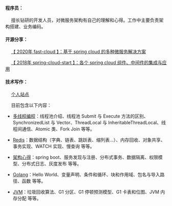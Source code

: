 #### 程序员：

&emsp; 擅长钻研的开发人员，对微服务架构有自己的理解和心得。工作中主要负责架构搭建、业务编码。

#### 开源分享：

&emsp; [【 2020年 fast-cloud 】：基于 spring cloud 的多种微服务解决方案](https://github.com/huaPeiLiang/fast-cloud)

&emsp; [【 2018年 spring-cloud-start 】：各个 spring cloud 组件、中间件的集成与应用](https://github.com/huaPeiLiang/spring-cloud-start)

#### 技术写作：

&emsp; [个人站点](https://huapeiliang.github.io/)

&emsp; 目前包含以下内容：

 - [多线程编程](https://huapeiliang.github.io/category/#/%E5%A4%9A%E7%BA%BF%E7%A8%8B%E7%BC%96%E7%A8%8B)：线程池介绍、线程池 Submit 与 Execute 方法的区别、SynchronizedList 与 Vector、ThreadLocal 与 InheritableThreadLocal、线程间通信、Atomic 类、Fork Join 等等。
 
 - [Redis](https://huapeiliang.github.io/category/#/Redis)：数据结构（字典、链表、跳跃表、缩列表...）、内存回收、对象共享、事务实现、WATCH 实现、慢查询 等等。
 
 - [架构心得](https://huapeiliang.github.io/category/#/%E6%9E%B6%E6%9E%84%E4%B9%8B%E8%B7%AF)：spring boot、服务发现与注册、分布式事务、数据隔离、权限模型、分布式日志、灰度发布 等等。
 
 - [Golang](https://huapeiliang.github.io/category/#/Golang)：Hello World、变量声明、条件和循环、块和作用域、包名与导入路径、函数 等等。
 
 - [JVM](https://huapeiliang.github.io/category/#/JVM)：垃圾回收算法、G1 分区、G1 停顿预测模型、G1 卡表和位图、JVM 内存分配 等等。



